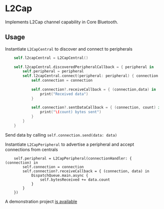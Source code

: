 # L2Cap

Implements L2Cap channel capability in Core Bluetooth.

## Usage ##

Instantiate `L2CapCentral` to discover and connect to peripherals

```Swift
    self.l2capCentral = L2CapCentral()
    
    self.l2capCentral.discoveredPeripheralCallback = { peripheral in
        self.peripheral = peripheral
        self.l2capCentral.connect(peripheral: peripheral) { connection in
            self.connection = connection
            
            self.connection?.receiveCallback = { (connection,data) in
                print("Received data")
            }
            
            self.connection?.sentDataCallback = { (connection, count) in
                print("\(count) bytes sent")
            }
        }
    }

```

Send data by calling `self.connection.send(data: data)`

Instantiate `L2CapPeripheral` to advertise a peripheral and accept connections from centrals

```
    self.peripheral = L2CapPeripheral(connectionHandler: { (connection) in
        self.connection = connection
        self.connection?.receiveCallback = { (connection, data) in
            DispatchQueue.main.async {
                self.bytesReceived += data.count
            }
        }
    })
```

A demonstration project [is available](https://github.com/paulw11/L2CapDemo)


